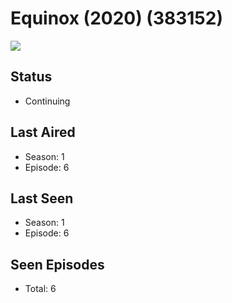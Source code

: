 # Equinox (2020) (383152)

<img src="https://dg31sz3gwrwan.cloudfront.net/poster/383152/62405492-0-optimized.jpg" />

## Status
* Continuing
## Last Aired
* Season: 1
* Episode: 6
## Last Seen
* Season: 1
* Episode: 6
## Seen Episodes
* Total: 6
